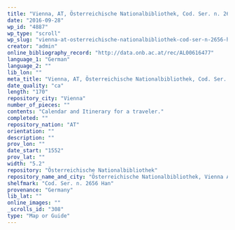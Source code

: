 ```yaml
---
title: "Vienna, AT, Österreichische Nationalbibliothek, Cod. Ser. n. 2656 Han"
date: "2016-09-28"
wp_id: "4887"
wp_type: "scroll"
wp_slug: "vienna-at-osterreichische-nationalbibliothek-cod-ser-n-2656-han"
creator: "admin"
online_bibliography_record: "http://data.onb.ac.at/rec/AL00616477"
language_1: "German"
language_2: ""
lib_lon: ""
meta_title: "Vienna, AT, Österreichische Nationalbibliothek, Cod. Ser. n. 2656 Han"
date_quality: "ca"
length: "170"
repository_city: "Vienna"
number_of_pieces: ""
contents: "Calendar and Itinerary for a traveler."
completed: ""
repository_nation: "AT"
orientation: ""
description: ""
prov_lon: ""
date_start: "1552"
prov_lat: ""
width: "5.2"
repository: "Österreichische Nationalbibliothek"
repository_name_and_city: "Österreichische Nationalbibliothek, Vienna AT"
shelfmark: "Cod. Ser. n. 2656 Han"
provenance: "Germany"
lib_lat: ""
online_images: ""
_scrolls_id: "308"
type: "Map or Guide"
---
```



